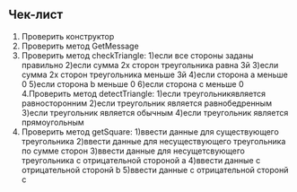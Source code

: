## Чек-лист

1. Проверить конструктор
2. Проверить метод GetMessage
3. Проверить метод checkTriangle:
  1)если все стороны заданы правильно
  2)если сумма 2х сторон треугольника равна 3й
  3)если сумма 2х сторон треугольника меньше 3й
  4)если сторона а меньше 0
  5)если сторона b меньше 0
  6)если сторона с меньше 0
4.Проверить метод detectTriangle:
  1)если треугольникявляется равносторонним
  2)если треугольник является равнобедренным
  3)если треугольник является обычным
  4)если треугольник является прямоугольным
5. Проверить метод getSquare:
  1)ввести данные для существующего треугольника
  2)ввести данные для несуществующего треугольника по сумме сторон
  3)ввести данные для несущетсвующего треугольника с отрицательной стороной а
  4)ввести данные с отрицательной сторонй b
  5)ввести данные с отрицательной сторонй с

